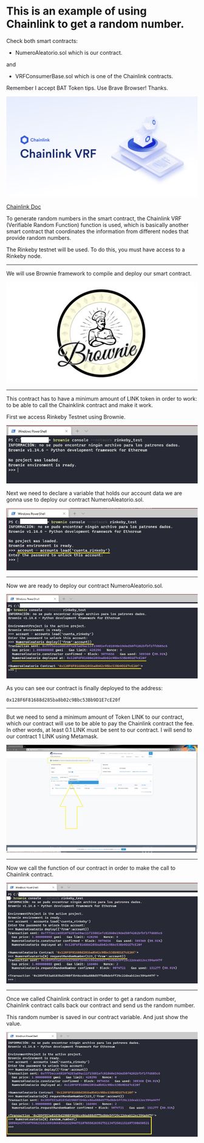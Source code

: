 # This is an example of using Chainlink to get a random number. 

Check both smart contracts: 
- NumeroAleatorio.sol which is our contract.

and

- VRFConsumerBase.sol which is one of the Chainlink contracts.

Remember I accept BAT Token tips. Use Brave Browser! Thanks.


[![](https://github.com/ethfannum1/ETH_Random_Number_Chainlink/blob/main/1.png)](https://github.com/ethfannum1/ETH_Random_Number_Chainlink/blob/main/1.png)

[Chainlink Doc](https://docs.chain.link/docs/chainlink-vrf/ "Chainlink Doc")

To generate random numbers in the smart contract, the Chainlink VRF (Verifiable Random Function) function is used,
which is basically another smart contract that coordinates the information from different nodes that provide random numbers.

The Rinkeby testnet will be used.
To do this, you must have access to a Rinkeby node.


------------

We will use Brownie framework to compile and deploy our smart contract.

[![](https://github.com/ethfannum1/ETH_Random_Number_Chainlink/blob/main/2.png)](https://github.com/ethfannum1/ETH_Random_Number_Chainlink/blob/main/2.png)


------------

This contract has to have a minimum amount of LINK token in order to work: to be able to call the Chainklink contract and make it work.

First we access Rinkeby Testnet using Brownie.

[![](https://github.com/ethfannum1/ETH_Random_Number_Chainlink/blob/main/paso1.jpg)](https://github.com/ethfannum1/ETH_Random_Number_Chainlink/blob/main/paso1.jpg)

Next we need to declare a variable that holds our account data we are gonna use to deploy our contract NumeroAleatorio.sol.

[![](https://github.com/ethfannum1/ETH_Random_Number_Chainlink/blob/main/paso2.jpg)](https://github.com/ethfannum1/ETH_Random_Number_Chainlink/blob/main/paso2.jpg)


------------

Now we are ready to deploy our contract NumeroAleatorio.sol.

[![](https://github.com/ethfannum1/ETH_Random_Number_Chainlink/blob/main/paso3.jpg)](https://github.com/ethfannum1/ETH_Random_Number_Chainlink/blob/main/paso3.jpg)

As you can see our contract is finally deployed to the address:

    0x128F6F81688d285ba8b02c9Bbc53Bb9D1E7cE20f


------------

But we need to send a minimum amount of Token LINK to our contract, which our contract will use to be able to pay the Chainlink contract the fee.
In other words, at least 0.1 LINK must be sent to our contract.
I will send to our contract 1 LINK using Metamask.


[![](https://github.com/ethfannum1/ETH_Random_Number_Chainlink/blob/main/paso4.jpg)](https://github.com/ethfannum1/ETH_Random_Number_Chainlink/blob/main/paso4.jpg)


------------

Now we call the function of our contract in order to make the call to Chainlink contract.

[![](https://github.com/ethfannum1/ETH_Random_Number_Chainlink/blob/main/paso5.jpg)](https://github.com/ethfannum1/ETH_Random_Number_Chainlink/blob/main/paso5.jpg)


------------

Once we called Chainlink contract in order to get a random number, Chainlink contract calls back our contract and send us the random number.

This random number is saved in our contract variable. 
And just show the value.

[![](https://github.com/ethfannum1/ETH_Random_Number_Chainlink/blob/main/paso6.jpg)](https://github.com/ethfannum1/ETH_Random_Number_Chainlink/blob/main/paso6.jpg)
